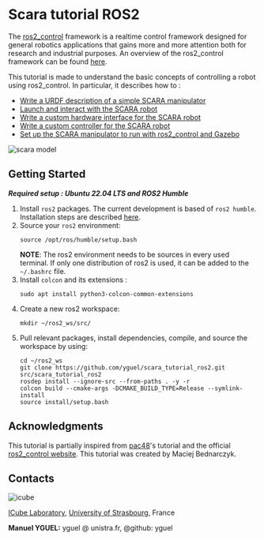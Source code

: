 # Scara tutorial ROS2
The [ros2_control](https://control.ros.org) framework is a realtime control framework designed for general robotics applications that gains more and more attention both for research and industrial purposes. An overview of the ros2_control framework can be found [here](resources/r2c_overview.md).

This tutorial is made to understand the basic concepts of controlling a robot using ros2_control. In particular, it describes how to :
- [Write a URDF description of a simple SCARA manipulator](resources/urdf_tutorial.md)
- [Launch and interact with the SCARA robot](resources/launch_tutorial.md) 
- [Write a custom hardware interface for the SCARA robot](resources/hardware_tutorial.md)
- [Write a custom controller for the SCARA robot](resources/controller_tutorial.md)
- [Set up the SCARA manipulator to run with ros2_control and Gazebo](resources/gazebo_tutorial.md)

![scara model](resources/scara_model.png)

## Getting Started
***Required setup : Ubuntu 22.04 LTS and ROS2 Humble***

1.  Install `ros2` packages. The current development is based of `ros2 humble`. Installation steps are described [here](https://docs.ros.org/en/humble/Installation.html).
2. Source your `ros2` environment:
    ```shell
    source /opt/ros/humble/setup.bash
    ```
    **NOTE**: The ros2 environment needs to be sources in every used terminal. If only one distribution of ros2 is used, it can be added to the `~/.bashrc` file.
3. Install `colcon` and its extensions :
    ```shell
    sudo apt install python3-colcon-common-extensions
     ```
3. Create a new ros2 workspace:
    ```shell
    mkdir ~/ros2_ws/src/
    ```
4. Pull relevant packages, install dependencies, compile, and source the workspace by using:
    ```shell
    cd ~/ros2_ws
    git clone https://github.com/yguel/scara_tutorial_ros2.git src/scara_tutorial_ros2
    rosdep install --ignore-src --from-paths . -y -r
    colcon build --cmake-args -DCMAKE_BUILD_TYPE=Release --symlink-install
    source install/setup.bash
    ```

## Acknowledgments 
This tutorial is partially inspired from [pac48](https://github.com/pac48/ros2_control_demos/tree/full-example-tutorial)'s tutorial and the official [ros2_control website](https://control.ros.org).
This tutorial was created by Maciej Bednarczyk.

## Contacts ##
![icube](https://icube.unistra.fr/fileadmin/templates/DUN/icube/images/logo.png)

[ICube Laboratory](https://icube.unistra.fr), [University of Strasbourg](https://www.unistra.fr/), France

__Manuel YGUEL:__ yguel @ unistra.fr, @github: yguel
